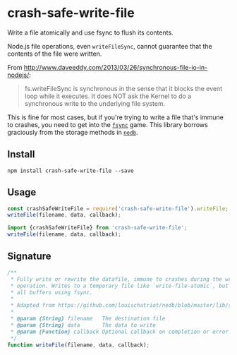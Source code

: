 # crash-safe-write-file
Write a file atomically and use fsync to flush its contents.

Node.js file operations, even `writeFileSync`, cannot guarantee that the contents of the file were written.

From http://www.daveeddy.com/2013/03/26/synchronous-file-io-in-nodejs/:

>fs.writeFileSync is synchronous in the sense that it blocks the event loop while it executes. It does NOT ask the Kernel to do a synchronous write to the underlying file system.

This is fine for most cases, but if you're trying to write a file that's immune to crashes, you need to get into the [`fsync`](http://blog.httrack.com/blog/2013/11/15/everything-you-always-wanted-to-know-about-fsync/) game. This library borrows graciously from the storage methods in [`nedb`](https://github.com/louischatriot/nedb).

## Install
```
npm install crash-safe-write-file --save
```

## Usage
``` js
const crashSafeWriteFile = require('crash-safe-write-file').writeFile;
writeFile(filename, data, callback);
```
``` js
import {crashSafeWriteFile} from 'crash-safe-write-file';
writeFile(filename, data, callback);
```

## Signature
``` js
/**
 * Fully write or rewrite the datafile, immune to crashes during the write
 * operation. Writes to a temporary file like `write-file-atomic`, but flushes
 * all buffers using fsync.
 *
 * Adapted from https://github.com/louischatriot/nedb/blob/master/lib/storage.js.
 *
 * @param {String} filename   The destination file
 * @param {String} data       The data to write
 * @param {Function} callback Optional callback on completion or error
 */
function writeFile(filename, data, callback);
```
